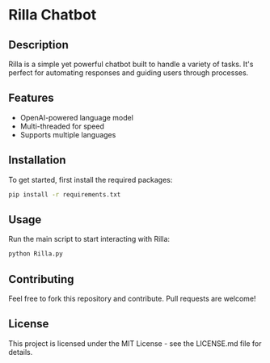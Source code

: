 # Rilla Chatbot

## Description
Rilla is a simple yet powerful chatbot built to handle a variety of tasks. It's perfect for automating responses and guiding users through processes.

## Features
- OpenAI-powered language model
- Multi-threaded for speed
- Supports multiple languages

## Installation

To get started, first install the required packages:

```bash
pip install -r requirements.txt
```

## Usage
Run the main script to start interacting with Rilla:

```bash
python Rilla.py
```

## Contributing
Feel free to fork this repository and contribute. Pull requests are welcome!

## License
This project is licensed under the MIT License - see the LICENSE.md file for details.
